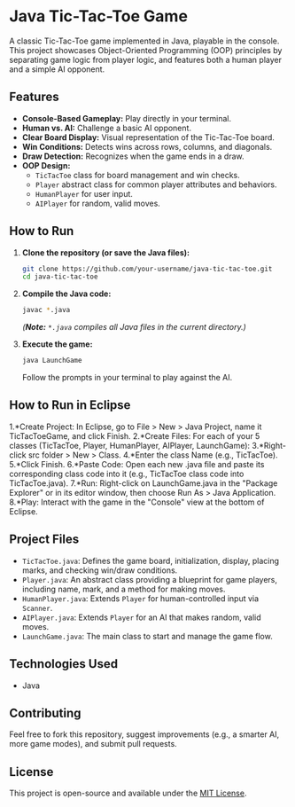 # Java Tic-Tac-Toe Game

A classic Tic-Tac-Toe game implemented in Java, playable in the console. This project showcases Object-Oriented Programming (OOP) principles by separating game logic from player logic, and features both a human player and a simple AI opponent.

## Features

*   **Console-Based Gameplay:** Play directly in your terminal.
*   **Human vs. AI:** Challenge a basic AI opponent.
*   **Clear Board Display:** Visual representation of the Tic-Tac-Toe board.
*   **Win Conditions:** Detects wins across rows, columns, and diagonals.
*   **Draw Detection:** Recognizes when the game ends in a draw.
*   **OOP Design:**
    *   `TicTacToe` class for board management and win checks.
    *   `Player` abstract class for common player attributes and behaviors.
    *   `HumanPlayer` for user input.
    *   `AIPlayer` for random, valid moves.

## How to Run

1.  **Clone the repository (or save the Java files):**
    ```bash
    git clone https://github.com/your-username/java-tic-tac-toe.git
    cd java-tic-tac-toe
    ```
2.  **Compile the Java code:**
    ```bash
    javac *.java
    ```
    *(**Note:** `*.java` compiles all Java files in the current directory.)*

3.  **Execute the game:**
    ```bash
    java LaunchGame
    ```
    Follow the prompts in your terminal to play against the AI.

## How to Run in Eclipse
1.*Create Project: In Eclipse, go to File > New > Java Project, name it TicTacToeGame, and click Finish.
2.*Create Files: For each of your 5 classes (TicTacToe, Player, HumanPlayer, AIPlayer, LaunchGame):
3.*Right-click src folder > New > Class.
4.*Enter the class Name (e.g., TicTacToe).
5.*Click Finish.
6.*Paste Code: Open each new .java file and paste its corresponding class code into it (e.g., TicTacToe class code into TicTacToe.java).
7.*Run: Right-click on LaunchGame.java in the "Package Explorer" or in its editor window, then choose Run As > Java Application.
8.*Play: Interact with the game in the "Console" view at the bottom of Eclipse.

## Project Files

*   `TicTacToe.java`: Defines the game board, initialization, display, placing marks, and checking win/draw conditions.
*   `Player.java`: An abstract class providing a blueprint for game players, including name, mark, and a method for making moves.
*   `HumanPlayer.java`: Extends `Player` for human-controlled input via `Scanner`.
*   `AIPlayer.java`: Extends `Player` for an AI that makes random, valid moves.
*   `LaunchGame.java`: The main class to start and manage the game flow.

## Technologies Used

*   Java

## Contributing

Feel free to fork this repository, suggest improvements (e.g., a smarter AI, more game modes), and submit pull requests.

## License

This project is open-source and available under the [MIT License](LICENSE).
